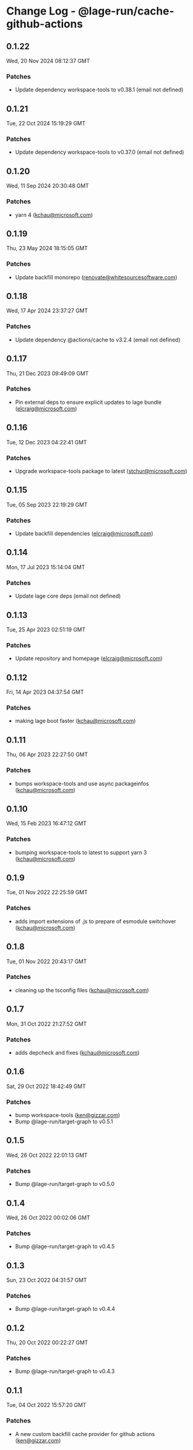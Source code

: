 # Change Log - @lage-run/cache-github-actions

<!-- This log was last generated on Wed, 20 Nov 2024 08:12:37 GMT and should not be manually modified. -->

<!-- Start content -->

## 0.1.22

Wed, 20 Nov 2024 08:12:37 GMT

### Patches

- Update dependency workspace-tools to v0.38.1 (email not defined)

## 0.1.21

Tue, 22 Oct 2024 15:19:29 GMT

### Patches

- Update dependency workspace-tools to v0.37.0 (email not defined)

## 0.1.20

Wed, 11 Sep 2024 20:30:48 GMT

### Patches

- yarn 4 (kchau@microsoft.com)

## 0.1.19

Thu, 23 May 2024 18:15:05 GMT

### Patches

- Update backfill monorepo (renovate@whitesourcesoftware.com)

## 0.1.18

Wed, 17 Apr 2024 23:37:27 GMT

### Patches

- Update dependency @actions/cache to v3.2.4 (email not defined)

## 0.1.17

Thu, 21 Dec 2023 09:49:09 GMT

### Patches

- Pin external deps to ensure explicit updates to lage bundle (elcraig@microsoft.com)

## 0.1.16

Tue, 12 Dec 2023 04:22:41 GMT

### Patches

- Upgrade workspace-tools package to latest (stchur@microsoft.com)

## 0.1.15

Tue, 05 Sep 2023 22:19:29 GMT

### Patches

- Update backfill dependencies (elcraig@microsoft.com)

## 0.1.14

Mon, 17 Jul 2023 15:14:04 GMT

### Patches

- Update lage core deps (email not defined)

## 0.1.13

Tue, 25 Apr 2023 02:51:19 GMT

### Patches

- Update repository and homepage (elcraig@microsoft.com)

## 0.1.12

Fri, 14 Apr 2023 04:37:54 GMT

### Patches

- making lage boot faster (kchau@microsoft.com)

## 0.1.11

Thu, 06 Apr 2023 22:27:50 GMT

### Patches

- bumps workspace-tools and use async packageinfos (kchau@microsoft.com)

## 0.1.10

Wed, 15 Feb 2023 16:47:12 GMT

### Patches

- bumping workspace-tools to latest to support yarn 3 (kchau@microsoft.com)

## 0.1.9

Tue, 01 Nov 2022 22:25:59 GMT

### Patches

- adds import extensions of .js to prepare of esmodule switchover (kchau@microsoft.com)

## 0.1.8

Tue, 01 Nov 2022 20:43:17 GMT

### Patches

- cleaning up the tsconfig files (kchau@microsoft.com)

## 0.1.7

Mon, 31 Oct 2022 21:27:52 GMT

### Patches

- adds depcheck and fixes (kchau@microsoft.com)

## 0.1.6

Sat, 29 Oct 2022 18:42:49 GMT

### Patches

- bump workspace-tools (ken@gizzar.com)
- Bump @lage-run/target-graph to v0.5.1

## 0.1.5

Wed, 26 Oct 2022 22:01:13 GMT

### Patches

- Bump @lage-run/target-graph to v0.5.0

## 0.1.4

Wed, 26 Oct 2022 00:02:06 GMT

### Patches

- Bump @lage-run/target-graph to v0.4.5

## 0.1.3

Sun, 23 Oct 2022 04:31:57 GMT

### Patches

- Bump @lage-run/target-graph to v0.4.4

## 0.1.2

Thu, 20 Oct 2022 00:22:27 GMT

### Patches

- Bump @lage-run/target-graph to v0.4.3

## 0.1.1

Tue, 04 Oct 2022 15:57:20 GMT

### Patches

- A new custom backfill cache provider for github actions (ken@gizzar.com)
